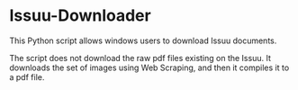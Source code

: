 # Issuu-Downloader

This Python script allows windows users to download Issuu documents.

The script does not download the raw pdf files existing on the Issuu. It downloads the set of images using Web Scraping, and then it compiles it to a pdf file.
